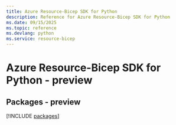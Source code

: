 ```yaml
---
title: Azure Resource-Bicep SDK for Python
description: Reference for Azure Resource-Bicep SDK for Python
ms.date: 09/15/2025
ms.topic: reference
ms.devlang: python
ms.service: resource-bicep
---
```

# Azure Resource-Bicep SDK for Python - preview
## Packages - preview
[!INCLUDE [packages](resource-bicep-index.md)]